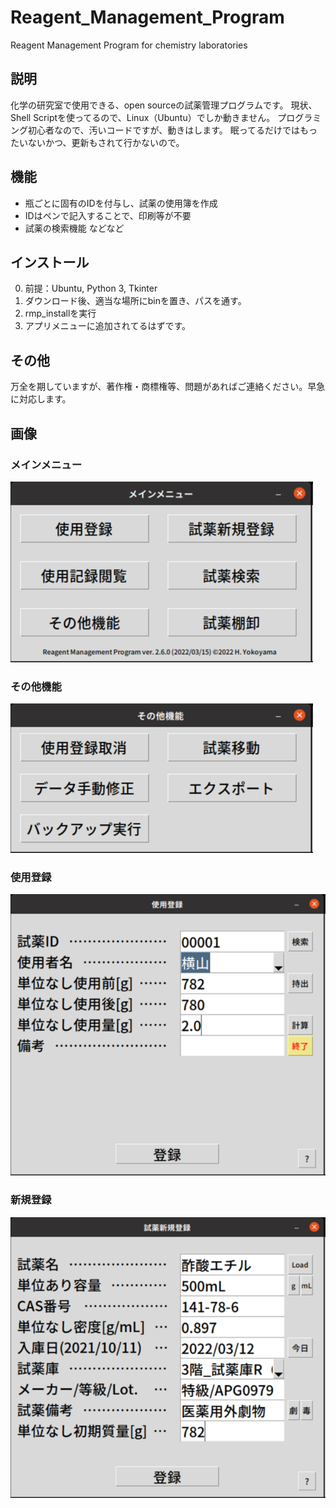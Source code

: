 # Reagent_Management_Program
Reagent Management Program for chemistry laboratories

## 説明
化学の研究室で使用できる、open sourceの試薬管理プログラムです。
現状、Shell Scriptを使ってるので、Linux（Ubuntu）でしか動きません。
プログラミング初心者なので、汚いコードですが、動きはします。
眠ってるだけではもったいないかつ、更新もされて行かないので。

## 機能
- 瓶ごとに固有のIDを付与し、試薬の使用簿を作成
- IDはペンで記入することで、印刷等が不要
- 試薬の検索機能
などなど

## インストール
0. 前提：Ubuntu, Python 3, Tkinter
1. ダウンロード後、適当な場所にbinを置き、パスを通す。
2. rmp_installを実行
3. アプリメニューに追加されてるはずです。

## その他
万全を期していますが、著作権・商標権等、問題があればご連絡ください。早急に対応します。

## 画像
### メインメニュー
![image](https://github.com/HiroYokoyama/Reagent_Management_Program/blob/main/img/1.png)

### その他機能
![image](https://github.com/HiroYokoyama/Reagent_Management_Program/blob/main/img/2.png)

### 使用登録
![image](https://github.com/HiroYokoyama/Reagent_Management_Program/blob/main/img/3.png)

### 新規登録
![image](https://github.com/HiroYokoyama/Reagent_Management_Program/blob/main/img/4.png)

